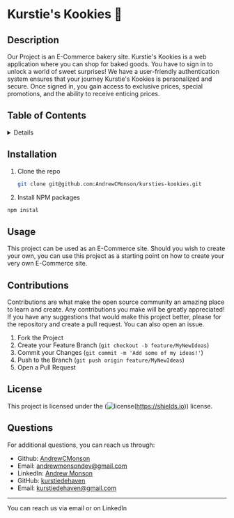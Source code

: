 # Kurstie's Kookies 🍪
## Description

Our Project is an E-Commerce bakery site. Kurstie's Kookies is a web application where you can shop for baked goods. You have to sign in to unlock a world of sweet surprises! We have a user-friendly authentication system ensures that your journey Kurstie's Kookies is personalized and secure. Once signed in, you gain access to exclusive prices, special promotions, and the ability to receive enticing prices.

## Table of Contents
<details>
  <ol>
    <li>
      <a href="#about-the-project">About The Project</a>
      <ul>
        <li><a href="#installation">Installation</a></li>
      </ul>
    </li>
    <li><a href="#usage">Usage</a></li>
    <li><a href="#contributions">Contributions</a></li>
    <li><a href="#license">License</a></li>
    <li><a href="#contact">Contact</a></li>
    <li><a href="#acknowledgments">Acknowledgments</a></li>
  </ol>
</details>

## Installation

1. Clone the repo
   ```sh
   git clone git@github.com:AndrewCMonson/kursties-kookies.git
   ```
2. Install NPM packages
  ```sh
  npm instal
  ```


## Usage

This project can be used as an E-Commerce site. Should you wish to create your own, you can use this project as a starting point on how to create your very own E-Commerce site. 

## Contributions

Contributions are what make the open source community an amazing place to learn and create. Any contributions you make will be greatly appreciated! If you have any suggestions that would make this project better, please for the repository and create a pull request. You can also open an issue.

1. Fork the Project
2. Create your Feature Branch (`git checkout -b feature/MyNewIdeas`)
3. Commit your Changes (`git commit -m 'Add some of my ideas!'`)
4. Push to the Branch (`git push origin feature/MyNewIdeas`)
5. Open a Pull Request

## License

This project is licensed under the (![license](https://img.shields.io/badge/license-MIT-blue)(https://shields.io)) license.

## Questions

For additional questions, you can reach us through:

- Github: [AndrewCMonson](https://github.com/AndrewCMonson)
- Email: andrewmonsondev@gmail.com
- LinkedIn: [Andrew Monson](https://linkedin.com/in/andrew-c-monson)
- GitHub: [kurstiedehaven](https://github.com/kurstiedehaven)
- Email: kurstiedehaven@gmail.com

---

You can reach us via email or on LinkedIn
